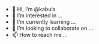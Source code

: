 - 👋 Hi, I’m @kabula
- 👀 I’m interested in ...
- 🌱 I’m currently learning ...
- 💞️ I’m looking to collaborate on ...
- 📫 How to reach me ...

<!---
kabula/kabula is a ✨ special ✨ repository because its `README.md` (this file) appears on your GitHub profile.
You can click the Preview link to take a look at your changes.
--->
